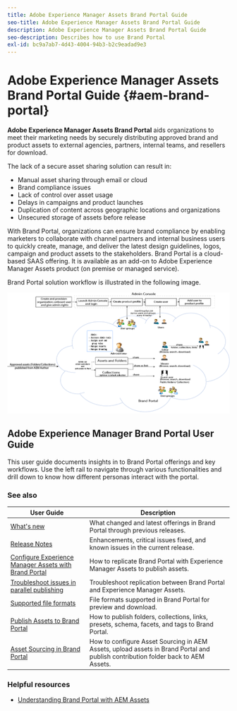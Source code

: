 ```yaml
---
title: Adobe Experience Manager Assets Brand Portal Guide
seo-title: Adobe Experience Manager Assets Brand Portal Guide
description: Adobe Experience Manager Assets Brand Portal Guide
seo-description: Describes how to use Brand Portal
exl-id: bc9a7ab7-4d43-4004-94b3-b2c9eadad9e3
---
```

# Adobe Experience Manager Assets Brand Portal Guide {#aem-brand-portal}

**Adobe Experience Manager Assets Brand Portal** aids organizations to meet their marketing needs by securely distributing approved brand and product assets to external agencies, partners, internal teams, and resellers for download.

The lack of a secure asset sharing solution can result in:

* Manual asset sharing through email or cloud
* Brand compliance issues
* Lack of control over asset usage
* Delays in campaigns and product launches
* Duplication of content across geographic locations and organizations
* Unsecured storage of assets before release

With Brand Portal, organizations can ensure brand compliance by enabling marketers to collaborate with channel partners and internal business users to quickly create, manage, and deliver the latest design guidelines, logos, campaign and product assets to the stakeholders.
Brand Portal is a cloud-based SAAS offering. It is available as an add-on to Adobe Experience Manager Assets product (on premise or managed service).

Brand Portal solution workflow is illustrated in the following image.

![](assets/BPWorkflow1.png)

## Adobe Experience Manager Brand Portal User Guide

This user guide documents insights in to Brand Portal offerings and key workflows. Use the left rail to navigate through various functionalities and drill down to know how different personas interact with the portal.

### See also

| User Guide | Description |
|--- |---|
| [What's new](whats-new.md) | What changed and latest offerings in Brand Portal through previous releases. |
| [Release Notes](brand-portal-release-notes.md) | Enhancements, critical issues fixed, and known issues in the current release. |
| [Configure Experience Manager Assets with Brand Portal](../using/configure-aem-assets-with-brand-portal.md) | How to replicate Brand Portal with Experience Manager Assets to publish assets. |
| [Troubleshoot issues in parallel publishing](troubleshoot-parallel-publishing.md) | Troubleshoot replication between Brand Portal and Experience Manager Assets. |
| [Supported file formats](brand-portal-supported-formats.md) | File formats supported in Brand Portal for preview and download. |
| [Publish Assets to Brand Portal](brand-portal-sharing-folders.md) | How to publish folders, collections, links, presets, schema, facets, and tags to Brand Portal. |
| [Asset Sourcing in Brand Portal](brand-portal-asset-sourcing.md) | How to configure Asset Sourcing in AEM Assets, upload assets in Brand Portal and publish contribution folder back to AEM Assets. |

### Helpful resources

* [Understanding Brand Portal with AEM Assets](https://experienceleague.adobe.com/docs/experience-manager-brand-portal/using/home.html)
